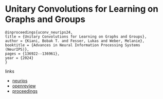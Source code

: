 # Unitary Convolutions for Learning on Graphs and Groups

```
@inproceedings{uconv_neurips24,
title = {Unitary Convolutions for Learning on Graphs and Groups},
author = {Kiani, Bobak T. and Fesser, Lukas and Weber, Melanie},
booktitle = {Advances in Neural Information Processing Systems (NeurIPS)},
pages = {136922--136961},
year = {2024}
}
```

links
- [neurips](https://nips.cc/Conferences/2024/Schedule?showEvent=93842)
- [openreview](https://openreview.net/forum?id=lG1VEQJvUH)
- [proceedings](https://papers.nips.cc//paper_files/paper/2024/hash/f775e2e0e7e12227adecbbf945f43546-Abstract-Conference.html)
